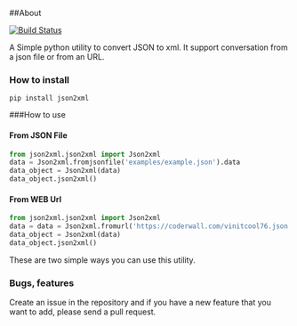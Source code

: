##About

[![Build Status](https://travis-ci.org/vinitkumar/json2xml.svg?branch=master)](https://travis-ci.org/vinitkumar/json2xml)

A Simple python utility to convert JSON to xml. It support conversation
from a json file or from an URL.

### How to install

```
pip install json2xml
```

###How to use

#### From JSON File

```python
from json2xml.json2xml import Json2xml
data = Json2xml.fromjsonfile('examples/example.json').data
data_object = Json2xml(data)
data_object.json2xml()
```

#### From WEB Url

```python
from json2xml.json2xml import Json2xml
data = data = Json2xml.fromurl('https://coderwall.com/vinitcool76.json').data
data_object = Json2xml(data)
data_object.json2xml()
```

These are two simple ways you can use this utility.

### Bugs, features

Create an issue in the repository and if you have a new feature that you want to add, please send a pull request.
